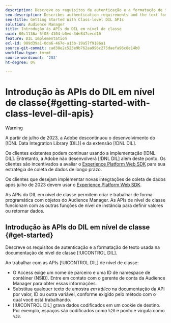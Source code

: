 ```yaml
---
description: Descreve os requisitos de autenticação e a formatação de texto usada na documentação do DIL em nível de classe.
seo-description: Describes authentication requirements and the text formatting used in the class-level DIL documentation.
seo-title: Getting Started With Class-level DIL APIs
solution: Audience Manager
title: Introdução às APIs do DIL em nível de classe
uuid: 00c1136a-5f08-4104-b0ed-3de847cecd16
feature: DIL Implementation
exl-id: 909d39a1-0da6-467e-a13b-19a57f9186a1
source-git-commit: cad38e2c523e9b762aa996c275daefa96c8e14b0
workflow-type: tm+mt
source-wordcount: '203'
ht-degree: 0%

---
```


# Introdução às APIs do DIL em nível de classe{#getting-started-with-class-level-dil-apis}

>[!WARNING]
>
>A partir de julho de 2023, a Adobe descontinuou o desenvolvimento do [!DNL Data Integration Library (DIL)] e da extensão [!DNL DIL].
>
>Os clientes existentes podem continuar usando a implementação [!DNL DIL]. Entretanto, a Adobe não desenvolverá [!DNL DIL] além deste ponto. Os clientes são incentivados a avaliar o [Experience Platform Web SDK](https://experienceleague.adobe.com/docs/experience-platform/edge/home.html?lang=pt-BR) para sua estratégia de coleta de dados de longo prazo.
>
>Os clientes que desejam implementar novas integrações de coleta de dados após julho de 2023 devem usar o [Experience Platform Web SDK](https://experienceleague.adobe.com/docs/experience-platform/edge/home.html?lang=pt-BR).

As APIs do DIL em nível de classe permitem criar e trabalhar de forma programática com objetos do Audience Manager. As APIs de nível de classe funcionam com as outras funções de nível de instância para definir valores ou retornar dados.

## Introdução às APIs do DIL em nível de classe {#get-started}

Descreve os requisitos de autenticação e a formatação de texto usada na documentação de nível de classe [!UICONTROL DIL].

<!-- 

c_class_start.xml

 -->

Ao trabalhar com as APIs [!UICONTROL DIL] de nível de classe:

* O Access exige um nome de parceiro e uma ID de namespace de contêiner (NSID). Entre em contato com o gerente de conta da Audience Manager para obter essas informações.
* Substitua qualquer texto de amostra *em itálico* na documentação da API por valor, ID ou outra variável, conforme exigido pelo método com o qual você está trabalhando.
* [!UICONTROL DIL] grava dados codificados em um cookie de destino. Por exemplo, espaços são codificados como `%20` e ponto e vírgula como `%3B`.
